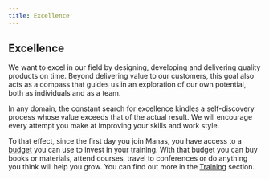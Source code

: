 ```yaml
---
title: Excellence
---
```

## Excellence

We want to excel in our field by designing, developing and delivering quality products on time. Beyond delivering value to our customers, this goal also acts as a compass that guides us in an exploration of our own potential, both as individuals and as a team.

In any domain, the constant search for excellence kindles a self-discovery process whose value exceeds that of the actual result. We will encourage every attempt you make at improving your skills and work style.

To that effect, since the first day you join Manas, you have access to a [budget](https://manas.tech/blog/2019/10/01/decentralized-expensing-system/) you can use to invest in your training. With that budget you can buy books or materials, attend courses, travel to conferences or do anything you think will help you grow. You can find out more in the [Training](../9-training/0-training.md) section.
